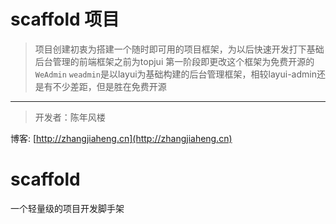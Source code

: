 # scaffold 项目
> 项目创建初衷为搭建一个随时即可用的项目框架，为以后快速开发打下基础
> 后台管理的前端框架之前为topjui 第一阶段即更改这个框架为免费开源的`WeAdmin`
> `weadmin`是以layui为基础构建的后台管理框架，相较layui-admin还是有不少差距，但是胜在免费开源


----
> 开发者：陈年风楼<br>

博客: [http://zhangjiaheng.cn](http://zhangjiaheng.cn)
# scaffold
一个轻量级的项目开发脚手架
